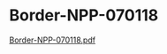 # Border-NPP-070118

[Border-NPP-070118.pdf](Border-NPP-070118%204a0999ccf8cd4a0e8c31fbf5db6200e1/Border-NPP-070118.pdf)
